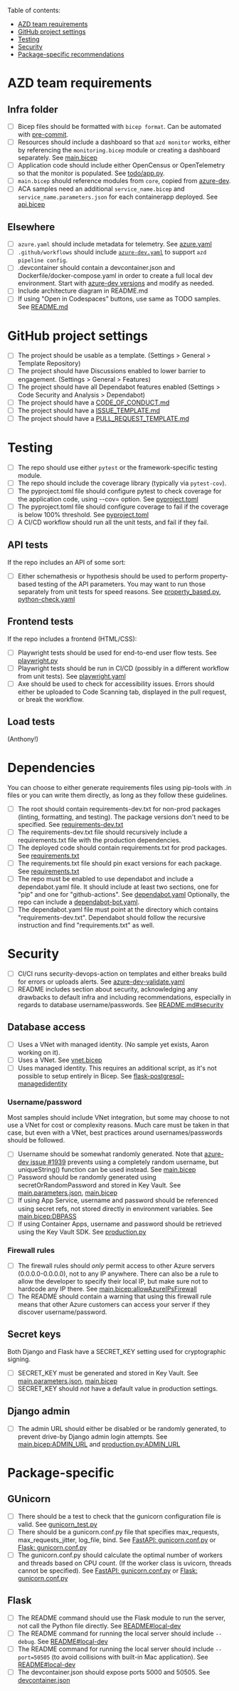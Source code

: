 Table of contents:

* [AZD team requirements](#azd-team-requirements)
* [GitHub project settings](#github-project)
* [Testing](#testing)
* [Security](#security)
* [Package-specific recommendations](#package-specific)

# AZD team requirements

## Infra folder

- [ ] Bicep files should be formatted with `bicep format`. Can be automated with [pre-commit](https://github.com/Azure4DevOps/check-azure-bicep).
- [ ] Resources should include a dashboard so that `azd monitor` works, either by referencing the `monitoring.bicep` module or creating a dashboard separately. See [main.bicep](https://github.com/pamelafox/staticmaps-function/blob/ae6fa56af04787df13c124f3500ba143b418e4de/infra/main.bicep#L24)
- [ ] Application code should include either OpenCensus or OpenTelemetry so that the monitor is populated. See [todo/app.py](https://github.com/Azure/azure-dev/blob/cb28058af1e7139be4381532f6b1167d9cd948fb/templates/todo/api/python/todo/app.py#L48).
- [ ] `main.bicep` should reference modules from `core`, copied from [azure-dev](https://github.com/Azure/azure-dev/tree/main/templates/common/infra/bicep).
- [ ] ACA samples need an additional `service_name.bicep` and `service_name.parameters.json` for each containerapp deployed. See [api.bicep](https://github.com/pamelafox/flask-charts-api-container-app/blob/main/infra/api.bicep)

## Elsewhere

- [ ] `azure.yaml` should include metadata for telemetry. See [azure.yaml](https://github.com/pamelafox/flask-charts-api-container-app/blob/main/azure.yaml)
- [ ] `.github/workflows` should include [`azure-dev.yaml`](https://github.com/Azure/azure-dev/blob/main/templates/common/.github/workflows/bicep/azure-dev.yml) to support `azd pipeline config`.
- [ ] .devcontainer should contain a devcontainer.json and Dockerfile/docker-compose.yaml in order to create a full local dev environment. Start with [azure-dev versions](https://github.com/Azure/azure-dev/tree/cb28058af1e7139be4381532f6b1167d9cd948fb/templates/common/.devcontainer) and modify as needed.
- [ ] Include architecture diagram in README.md
- [ ] If using "Open in Codespaces" buttons, use same as TODO samples. See [README.md](https://github.com/Azure/azure-dev/blob/main/templates/todo/projects/python-mongo-swa-func/README.md)

# GitHub project settings

- [ ] The project should be usable as a template. (Settings > General > Template Repository)
- [ ] The project should have Discussions enabled to lower barrier to engagement. (Settings > General > Features)
- [ ] The project should have all Dependabot features enabled (Settings > Code Security and Analysis > Dependabot)
- [ ] The project should have a [CODE_OF_CONDUCT.md](https://github.com/pamelafox/flask-surveys-container-app/blob/main/.github/CODE_OF_CONDUCT.md)
- [ ] The project should have a [ISSUE_TEMPLATE.md](https://github.com/pamelafox/flask-surveys-container-app/blob/main/.github/ISSUE_TEMPLATE.md)
- [ ] The project should have a [PULL_REQUEST_TEMPLATE.md](https://github.com/pamelafox/flask-surveys-container-app/blob/main/.github/PULL_REQUEST_TEMPLATE.md)

# Testing

- [ ] The repo should use either `pytest` or the framework-specific testing module.
- [ ] The repo should include the coverage library (typically via `pytest-cov`).
- [ ] The pyproject.toml file should configure pytest to check coverage for the application code, using --cov= option. See [pyproject.toml](https://github.com/pamelafox/simple-fastapi-container/blob/f0111034355c733fa55382a5af49f3193ed074cc/pyproject.toml#L12)
- [ ] The pyproject.toml file should configure coverage to fail if the coverage is below 100% threshold. See [pyproject.toml](https://github.com/pamelafox/simple-fastapi-container/blob/f0111034355c733fa55382a5af49f3193ed074cc/pyproject.toml#L21)
- [ ] A CI/CD workflow should run all the unit tests, and fail if they fail.

## API tests

If the repo includes an API of some sort:

- [ ] Either schemathesis or hypothesis should be used to perform property-based testing of the API parameters. You may want to run those separately from unit tests for speed reasons. See [property_based.py](https://github.com/pamelafox/flask-charts-api-container-app/blob/main/src/tests/property_based.py), [python-check.yaml](https://github.com/pamelafox/flask-charts-api-container-app/blob/befdfa1bcaf7a1afd48874c4de22a9094f40ee3e/.github/workflows/python-check.yaml#L35)

## Frontend tests

If the repo includes a frontend (HTML/CSS):

- [ ] Playwright tests should be used for end-to-end user flow tests. See [playwright.py](https://github.com/Azure-Samples/azure-django-postgres-aca/blob/main/demo-code/relecloud/playwright.py)
- [ ] Playwright tests should be run in CI/CD (possibly in a different workflow from unit tests). See [playwright.yaml](https://github.com/Azure-Samples/azure-django-postgres-aca/blob/main/.github/workflows/playwright.yaml)
- [ ] Axe should be used to check for accessibility issues. Errors should either be uploaded to Code Scanning tab, displayed in the pull request, or break the workflow.

## Load tests

(Anthony!)

# Dependencies

You can choose to either generate requirements files using pip-tools with .in files or you can write them directly, as long as they follow these guidelines.

- [ ] The root should contain requirements-dev.txt for non-prod packages (linting, formatting, and testing). The package versions don't need to be specified. See [requirements-dev.txt](https://github.com/pamelafox/flask-surveys-container-app/blob/main/requirements-dev.txt) 
- [ ] The requirements-dev.txt file should recursively include a requirements.txt file with the production dependencies.
- [ ] The deployed code should contain requirements.txt for prod packages. See [requirements.txt](https://github.com/pamelafox/flask-surveys-container-app/blob/main/src/requirements.txt)
- [ ] The requirements.txt file should pin exact versions for each package. See [requirements.txt](https://github.com/pamelafox/flask-surveys-container-app/blob/main/src/requirements.txt)
- [ ] The repo must be enabled to use dependabot and include a dependabot.yaml file. It should include at least two sections, one for "pip" and one for "github-actions". See [dependabot.yaml](https://github.com/Azure-Samples/azure-django-postgres-aca/blob/main/.github/.dependabot.yml) Optionally, the repo can include a [dependabot-bot.yaml](https://github.com/pamelafox/flask-surveys-container-app/blob/main/.github/dependabot-bot.yml). 
- [ ] The dependabot.yaml file must point at the directory which contains "requirements-dev.txt". Dependabot should follow the recursive instruction and find "requirements.txt" as well.

# Security

- [ ] CI/CI runs security-devops-action on templates and either breaks build for errors or uploads alerts. See [azure-dev-validate.yaml](https://github.com/tonybaloney/django-on-azure/blob/main/.github/workflows/azure-dev-validate.yml)
- [ ] README includes section about security, acknowledging any drawbacks to default infra and including recommendations, especially in regards to database username/passwords. See [README.md#security](https://github.com/pamelafox/django-quiz-app#security)

## Database access

- [ ] Uses a VNet with managed identity. (No sample yet exists, Aaron working on it).
- [ ] Uses a VNet. See [vnet.bicep](https://raw.githubusercontent.com/pamelafox/my-py-talks/main/postgres-bicep/vnet.bicep)
- [ ] Uses managed identity. This requires an additional script, as it's not possible to setup entirely in Bicep. See [flask-postgresql-managedidentity](https://github.com/Azure-Samples/flask-postgresql-managed-identity/tree/main/scripts)

### Username/password

Most samples should include VNet integration, but some may choose to not use a VNet for cost or complexity reasons. Much care must be taken in that case, but even with a VNet, best practices around usernames/passwords should be followed.

- [ ] Username should be somewhat randomly generated. Note that [azure-dev issue #1939](https://github.com/Azure/azure-dev/issues/1939) prevents using a completely random username, but uniqueString() function can be used instead. See [main.bicep](https://github.com/pamelafox/django-quiz-app/blob/main/infra/main.bicep#L36)
- [ ] Password should be randomly generated using secretOrRandomPassword and stored in Key Vault. See [main.parameters.json](https://github.com/pamelafox/django-quiz-app/blob/main/infra/main.parameters.json#L15), [main.bicep](https://github.com/pamelafox/django-quiz-app/blob/main/infra/main.bicep#L133)
- [ ] If using App Service, username and password should be referenced using secret refs, not stored directly in environment variables. See [main.bicep:DBPASS](https://github.com/pamelafox/django-quiz-app/blob/main/infra/main.bicep#L80)
- [ ] If using Container Apps, username and password should be retrieved using the Key Vault SDK. See [production.py](https://github.com/pamelafox/flask-surveys-container-app/blob/main/src/backend/settings/production.py)

### Firewall rules

- [ ] The firewall rules should *only* permit access to other Azure servers (0.0.0.0-0.0.0.0), not to any IP anywhere. There can also be a rule to allow the developer to specify their local IP, but make sure not to hardcode any IP there. See [main.bicep:allowAzureIPsFirewall](https://github.com/pamelafox/flask-surveys-container-app/blob/main/infra/main.bicep#L70)
- [ ] The README should contain a warning that using this firewall rule means that other Azure customers can access your server if they discover username/password.

## Secret keys

Both Django and Flask have a SECRET_KEY setting used for cryptographic signing.

- [ ] SECRET_KEY must be generated and stored in Key Vault. See [main.parameters.json](https://github.com/pamelafox/flask-surveys-container-app/blob/69a459dad573745202c790b296b51cb5a49fe7a8/infra/main.parameters.json), [main.bicep](https://github.com/pamelafox/flask-surveys-container-app/blob/69a459dad573745202c790b296b51cb5a49fe7a8/infra/main.bicep#L124)
- [ ] SECRET_KEY should *not* have a default value in production settings.

## Django admin

- [ ] The admin URL should either be disabled or be randomly generated, to prevent drive-by Django admin login attempts. See [main.bicep:ADMIN_URL](https://github.com/pamelafox/django-quiz-app/blob/main/infra/main.bicep#L76) and [production.py:ADMIN_URL](https://github.com/pamelafox/django-quiz-app/blob/main/quizsite/production.py#L9)


# Package-specific

## GUnicorn

- [ ] There should be a test to check that the gunicorn configuration file is valid. See [gunicorn_test.py](https://github.com/pamelafox/simple-fastapi-container/blob/main/src/gunicorn_test.py)
- [ ] There should be a gunicorn.conf.py file that specifies max_requests, max_requests_jitter, log_file, bind. See [FastAPI: gunicorn.conf.py](https://github.com/pamelafox/simple-fastapi-container/blob/main/src/gunicorn.conf.py) or [Flask: gunicorn.conf.py](https://github.com/pamelafox/flask-charts-api-container-app/blob/befdfa1bcaf7a1afd48874c4de22a9094f40ee3e/src/gunicorn.conf.py#L4)
- [ ] The gunicorn.conf.py should calculate the optimal number of workers and threads based on CPU count. (If the worker class is uvicorn, threads cannot be specified). See [FastAPI: gunicorn.conf.py](https://github.com/pamelafox/simple-fastapi-container/blob/main/src/gunicorn.conf.py) or [Flask: gunicorn.conf.py](https://github.com/pamelafox/flask-charts-api-container-app/blob/befdfa1bcaf7a1afd48874c4de22a9094f40ee3e/src/gunicorn.conf.py#L4)

## Flask

- [ ] The README command should use the Flask module to run the server, not call the Python file directly. See [README#local-dev](https://github.com/pamelafox/simple-flask-server-example#local-development)
- [ ] The README command for running the local server should include `--debug`. See [README#local-dev](https://github.com/pamelafox/simple-flask-server-example#local-development)
- [ ] The README command for running the local server should include `--port=50505` (to avoid collisions with built-in Mac application). See [README#local-dev](https://github.com/pamelafox/simple-flask-server-example#local-development)
- [ ] The devcontainer.json should expose ports 5000 and 50505. See [devcontainer.json](https://github.com/pamelafox/simple-flask-api-azure-function/blob/ea332d8a2d0b4e36a967af009c4591a261f15bc7/.devcontainer/devcontainer.json#L31)
